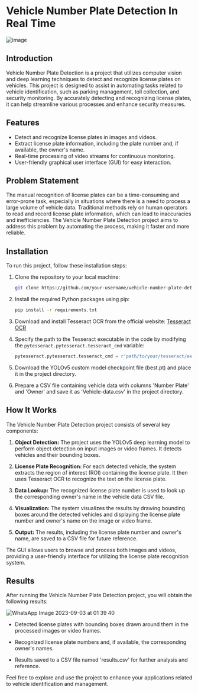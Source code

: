 # Vehicle Number Plate Detection In Real Time

![image](https://github.com/eshita-jain/Vehical-Detection-In-Real-Time/assets/80577092/2163bf82-4943-4de8-81ae-06b17338c162)

## Introduction

Vehicle Number Plate Detection is a project that utilizes computer vision and deep learning techniques to detect and recognize license plates on vehicles. This project is designed to assist in automating tasks related to vehicle identification, such as parking management, toll collection, and security monitoring. By accurately detecting and recognizing license plates, it can help streamline various processes and enhance security measures.

## Features

- Detect and recognize license plates in images and videos.
- Extract license plate information, including the plate number and, if available, the owner's name.
- Real-time processing of video streams for continuous monitoring.
- User-friendly graphical user interface (GUI) for easy interaction.

## Problem Statement

The manual recognition of license plates can be a time-consuming and error-prone task, especially in situations where there is a need to process a large volume of vehicle data. Traditional methods rely on human operators to read and record license plate information, which can lead to inaccuracies and inefficiencies. The Vehicle Number Plate Detection project aims to address this problem by automating the process, making it faster and more reliable.

## Installation

To run this project, follow these installation steps:

1. Clone the repository to your local machine:

   ```bash
   git clone https://github.com/your-username/vehicle-number-plate-detection.git
   ```

2. Install the required Python packages using pip:

   ```bash
   pip install -r requirements.txt
   ```

3. Download and install Tesseract OCR from the official website: [Tesseract OCR](https://github.com/tesseract-ocr/tesseract)

4. Specify the path to the Tesseract executable in the code by modifying the `pytesseract.pytesseract.tesseract_cmd` variable:

   ```python
   pytesseract.pytesseract.tesseract_cmd = r'path/to/your/tesseract/executable'
   ```

5. Download the YOLOv5 custom model checkpoint file (best.pt) and place it in the project directory.

6. Prepare a CSV file containing vehicle data with columns 'Number Plate' and 'Owner' and save it as 'Vehicle-data.csv' in the project directory.

## How It Works

The Vehicle Number Plate Detection project consists of several key components:

1. **Object Detection:** The project uses the YOLOv5 deep learning model to perform object detection on input images or video frames. It detects vehicles and their bounding boxes.

2. **License Plate Recognition:** For each detected vehicle, the system extracts the region of interest (ROI) containing the license plate. It then uses Tesseract OCR to recognize the text on the license plate.

3. **Data Lookup:** The recognized license plate number is used to look up the corresponding owner's name in the vehicle data CSV file.

4. **Visualization:** The system visualizes the results by drawing bounding boxes around the detected vehicles and displaying the license plate number and owner's name on the image or video frame.

5. **Output:** The results, including the license plate number and owner's name, are saved to a CSV file for future reference.

The GUI allows users to browse and process both images and videos, providing a user-friendly interface for utilizing the license plate recognition system.

## Results

After running the Vehicle Number Plate Detection project, you will obtain the following results:

![WhatsApp Image 2023-09-03 at 01 39 40](https://github.com/eshita-jain/Vehical-Detection-In-Real-Time/assets/80577092/cff919c5-ea25-4ee3-a4ce-b24b889e1303)

- Detected license plates with bounding boxes drawn around them in the processed images or video frames.


- Recognized license plate numbers and, if available, the corresponding owner's names.


- Results saved to a CSV file named 'results.csv' for further analysis and reference.

Feel free to explore and use the project to enhance your applications related to vehicle identification and management.

